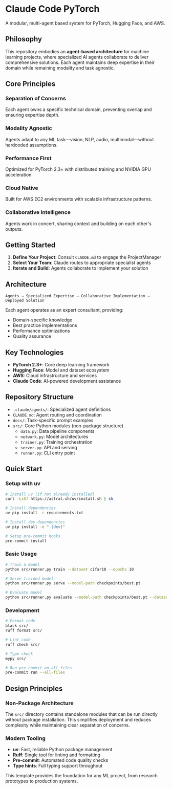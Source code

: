 # Claude Code PyTorch

A modular, multi-agent based system for PyTorch, Hugging Face, and AWS.

## Philosophy

This repository embodies an **agent-based architecture** for machine learning projects, where specialized AI agents collaborate to deliver comprehensive solutions. Each agent maintains deep expertise in their domain while remaining modality and task agnostic.

## Core Principles

### Separation of Concerns
Each agent owns a specific technical domain, preventing overlap and ensuring expertise depth.

### Modality Agnostic
Agents adapt to any ML task—vision, NLP, audio, multimodal—without hardcoded assumptions.

### Performance First
Optimized for PyTorch 2.3+ with distributed training and NVIDIA GPU acceleration.

### Cloud Native
Built for AWS EC2 environments with scalable infrastructure patterns.

### Collaborative Intelligence
Agents work in concert, sharing context and building on each other's outputs.

## Getting Started

1. **Define Your Project**: Consult `CLAUDE.md` to engage the ProjectManager
2. **Select Your Team**: Claude routes to appropriate specialist agents
3. **Iterate and Build**: Agents collaborate to implement your solution

## Architecture

```
Agents → Specialized Expertise → Collaborative Implementation → Deployed Solution
```

Each agent operates as an expert consultant, providing:
- Domain-specific knowledge
- Best practice implementations
- Performance optimizations
- Quality assurance

## Key Technologies

- **PyTorch 2.3+**: Core deep learning framework
- **Hugging Face**: Model and dataset ecosystem
- **AWS**: Cloud infrastructure and services
- **Claude Code**: AI-powered development assistance

## Repository Structure

- `.claude/agents/`: Specialized agent definitions
- `CLAUDE.md`: Agent routing and coordination
- `docs/`: Task-specific prompt examples
- `src/`: Core Python modules (non-package structure)
  - `data.py`: Data pipeline components
  - `network.py`: Model architectures
  - `trainer.py`: Training orchestration
  - `server.py`: API and serving
  - `runner.py`: CLI entry point

## Quick Start

### Setup with uv

```bash
# Install uv (if not already installed)
curl -LsSf https://astral.sh/uv/install.sh | sh

# Install dependencies
uv pip install -r requirements.txt

# Install dev dependencies
uv pip install -e ".[dev]"

# Setup pre-commit hooks
pre-commit install
```

### Basic Usage

```bash
# Train a model
python src/runner.py train --dataset cifar10 --epochs 10

# Serve trained model
python src/runner.py serve --model-path checkpoints/best.pt

# Evaluate model
python src/runner.py evaluate --model-path checkpoints/best.pt --dataset cifar10
```

### Development

```bash
# Format code
black src/
ruff format src/

# Lint code
ruff check src/

# Type check
mypy src/

# Run pre-commit on all files
pre-commit run --all-files
```

## Design Principles

### Non-Package Architecture
The `src/` directory contains standalone modules that can be run directly without package installation. This simplifies deployment and reduces complexity while maintaining clear separation of concerns.

### Modern Tooling
- **uv**: Fast, reliable Python package management
- **Ruff**: Single tool for linting and formatting
- **Pre-commit**: Automated code quality checks
- **Type hints**: Full typing support throughout

This template provides the foundation for any ML project, from research prototypes to production systems.